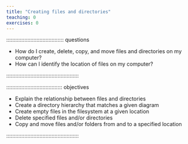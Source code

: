 ```yaml
---
title: "Creating files and directories"
teaching: 0
exercises: 0
---
```


:::::::::::::::::::::::::::::::::::::: questions

- How do I create, delete, copy, and move files and directories on my computer?
- How can I identify the location of files on my computer?

::::::::::::::::::::::::::::::::::::::::::::::::

::::::::::::::::::::::::::::::::::::: objectives

- Explain the relationship between files and directories
- Create a directory hierarchy that matches a given diagram 
- Create empty files in the filesystem at a given location
- Delete specified files and/or directories
- Copy and move files and/or folders from and to a specified location
 
::::::::::::::::::::::::::::::::::::::::::::::::
